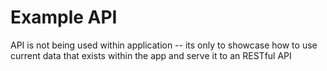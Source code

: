 # Example API

API is not being used within application -- its only to showcase how to use current data that exists within the app and serve it to an RESTful API